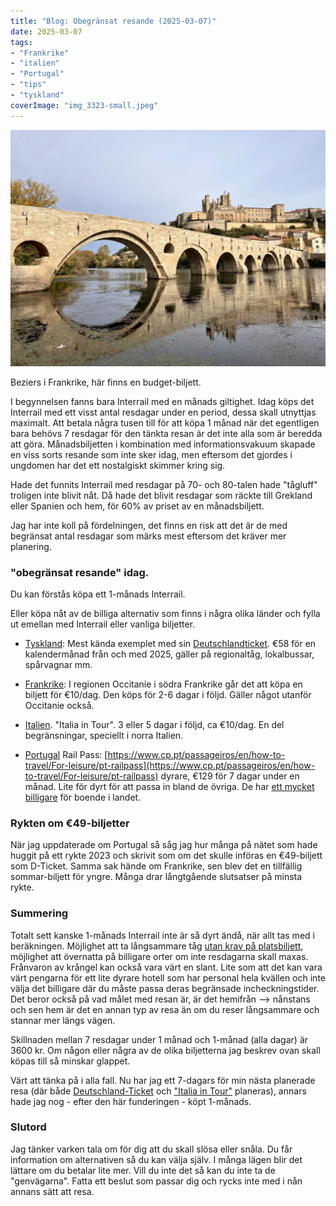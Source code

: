 ```yaml
---
title: "Blog: Obegränsat resande (2025-03-07)"
date: 2025-03-07
tags:
- "Frankrike"
- "italien"
- "Portugal"
- "tips"
- "tyskland"
coverImage: "img_3323-small.jpeg"
---
```


![](images/obegransat-resande_1.jpeg?w=1024)

<figcaption>

Beziers i Frankrike, här finns en budget-biljett.

</figcaption>

I begynnelsen fanns bara Interrail med en månads giltighet. Idag köps det Interrail med ett visst antal resdagar under en period, dessa skall utnyttjas maximalt. Att betala några tusen till för att köpa 1 månad när det egentligen bara behövs 7 resdagar för den tänkta resan är det inte alla som är beredda att göra. Månadsbiljetten i kombination med informationsvakuum skapade en viss sorts resande som inte sker idag, men eftersom det gjordes i ungdomen har det ett nostalgiskt skimmer kring sig.

Hade det funnits Interrail med resdagar på 70- och 80-talen hade "tågluff" troligen inte blivit nåt. Då hade det blivit resdagar som räckte till Grekland eller Spanien och hem, för 60% av priset av en månadsbiljett.

Jag har inte koll på fördelningen, det finns en risk att det är de med begränsat antal resdagar som märks mest eftersom det kräver mer planering.

### "obegränsat resande" idag.

Du kan förstås köpa ett 1-månads Interrail.

Eller köpa nåt av de billiga alternativ som finns i några olika länder och fylla ut emellan med Interrail eller vanliga biljetter.

- [Tyskland](https://www.trainfo.eu/tyskland/): Mest kända exemplet med sin [Deutschlandticket](https://www.trainfo.eu/deutschland-ticket/). €58 för en kalendermånad från och med 2025, gäller på regionaltåg, lokalbussar, spårvagnar mm.

- [Frankrike](https://www.trainfo.eu/frankrike/): I regionen Occitanie i södra Frankrike går det att köpa en biljett för €10/dag. Den köps för 2-6 dagar i följd. Gäller något utanför Occitanie också.

- [Italien](https://www.trainfo.eu/italien/). "Italia in Tour". 3 eller 5 dagar i följd, ca €10/dag. En del begränsningar, speciellt i norra Italien.

- [Portugal](https://www.trainfo.eu/portugal/) Rail Pass: [https://www.cp.pt/passageiros/en/how-to-travel/For-leisure/pt-railpass](https://www.cp.pt/passageiros/en/how-to-travel/For-leisure/pt-railpass) dyrare, €129 för 7 dagar under en månad. Lite för dyrt för att passa in bland de övriga. De har [ett mycket billigare](https://www.cp.pt/passageiros/en/discounts-benefits/Discounts/green-rail-pass) för boende i landet.

### Rykten om €49-biljetter

När jag uppdaterade om Portugal så såg jag hur många på nätet som hade huggit på ett rykte 2023 och skrivit som om det skulle införas en €49-biljett som D-Ticket. Samma sak hände om Frankrike, sen blev det en tillfällig sommar-biljett för yngre. Många drar långtgående slutsatser på minsta rykte.

### Summering

Totalt sett kanske 1-månads Interrail inte är så dyrt ändå, när allt tas med i beräkningen. Möjlighet att ta långsammare tåg [utan krav på platsbiljett](https://www.trainfo.eu/platsbiljettskrav-eller-inte/), möjlighet att övernatta på billigare orter om inte resdagarna skall maxas. Frånvaron av krångel kan också vara värt en slant. Lite som att det kan vara värt pengarna för ett lite dyrare hotell som har personal hela kvällen och inte välja det billigare där du måste passa deras begränsade incheckningstider. Det beror också på vad målet med resan är, är det hemifrån --> nånstans och sen hem är det en annan typ av resa än om du reser långsammare och stannar mer längs vägen.

Skillnaden mellan 7 resdagar under 1 månad och 1-månad (alla dagar) är 3600 kr. Om någon eller några av de olika biljetterna jag beskrev ovan skall köpas till så minskar glappet.

Värt att tänka på i alla fall. Nu har jag ett 7-dagars för min nästa planerade resa (där både [Deutschland-Ticket](https://www.trainfo.eu/deutschland-ticket/) och ["Italia in Tour"](https://www.trainfo.eu/italia-in-tour-3-5-dagarsbiljett-for-regionaltag/) planeras), annars hade jag nog - efter den här funderingen - köpt 1-månads.

### Slutord

Jag tänker varken tala om för dig att du skall slösa eller snåla. Du får information om alternativen så du kan välja själv. I många lägen blir det lättare om du betalar lite mer. Vill du inte det så kan du inte ta de "genvägarna". Fatta ett beslut som passar dig och rycks inte med i nån annans sätt att resa.
